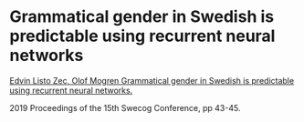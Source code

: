 # Grammatical gender in Swedish is predictable using recurrent neural networks

[Edvin Listo Zec, Olof Mogren Grammatical gender in Swedish is predictable using recurrent neural networks.](http://www.swecog.se/files/SweCog_2019.pdf)

2019 Proceedings of the 15th Swecog Conference, pp 43-45.
